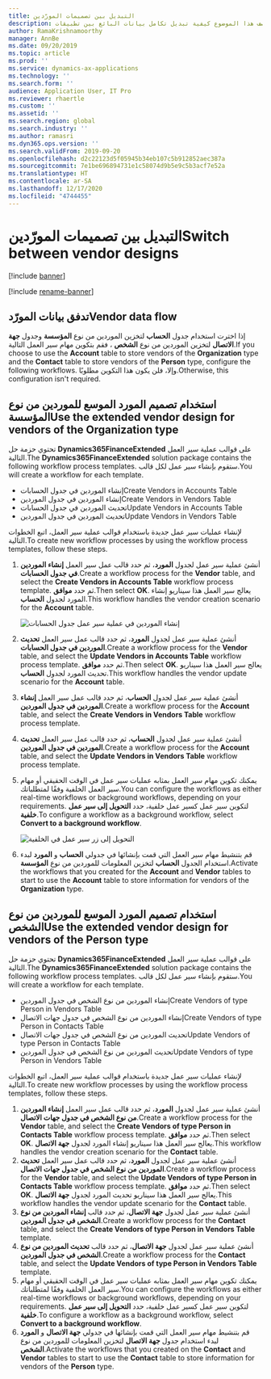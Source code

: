 ```yaml
---
title: التبديل بين تصميمات المورّدين
description: يصف هذا الموضوع كيفية تبديل تكامل بيانات البائع بين تطبيقات Finance and Operations وDataverse.
author: RamaKrishnamoorthy
manager: AnnBe
ms.date: 09/20/2019
ms.topic: article
ms.prod: ''
ms.service: dynamics-ax-applications
ms.technology: ''
ms.search.form: ''
audience: Application User, IT Pro
ms.reviewer: rhaertle
ms.custom: ''
ms.assetid: ''
ms.search.region: global
ms.search.industry: ''
ms.author: ramasri
ms.dyn365.ops.version: ''
ms.search.validFrom: 2019-09-20
ms.openlocfilehash: d2c22123d5f05945b34eb107c5b912852aec387a
ms.sourcegitcommit: 7e1be696894731e1c58074d9b5e9c5b3acf7e52a
ms.translationtype: HT
ms.contentlocale: ar-SA
ms.lasthandoff: 12/17/2020
ms.locfileid: "4744455"
---
```

# <a name="switch-between-vendor-designs"></a><span data-ttu-id="a8812-103">التبديل بين تصميمات المورّدين</span><span class="sxs-lookup"><span data-stu-id="a8812-103">Switch between vendor designs</span></span>

[!include [banner](../../includes/banner.md)]

[!include [rename-banner](~/includes/cc-data-platform-banner.md)]



## <a name="vendor-data-flow"></a><span data-ttu-id="a8812-104">تدفق بيانات المورّد</span><span class="sxs-lookup"><span data-stu-id="a8812-104">Vendor data flow</span></span> 

<span data-ttu-id="a8812-105">إذا اخترت استخدام جدول **الحساب** لتخزين الموردين من نوع **المؤسسة** وجدول **جهة الاتصال** لتخزين الموردين من نوع **الشخص** ، فقم بتكوين مهام سير العمل التالية.</span><span class="sxs-lookup"><span data-stu-id="a8812-105">If you choose to use the **Account** table to store vendors of the **Organization** type and the **Contact** table to store vendors of the **Person** type, configure the following workflows.</span></span> <span data-ttu-id="a8812-106">وإلا، فلن يكون هذا التكوين مطلوبًا.</span><span class="sxs-lookup"><span data-stu-id="a8812-106">Otherwise, this configuration isn't required.</span></span>

## <a name="use-the-extended-vendor-design-for-vendors-of-the-organization-type"></a><span data-ttu-id="a8812-107">استخدام تصميم المورد الموسع للموردين من نوع المؤسسة</span><span class="sxs-lookup"><span data-stu-id="a8812-107">Use the extended vendor design for vendors of the Organization type</span></span>

<span data-ttu-id="a8812-108">تحتوي حزمة حل **Dynamics365FinanceExtended** على قوالب عملية سير العمل التالية.</span><span class="sxs-lookup"><span data-stu-id="a8812-108">The **Dynamics365FinanceExtended** solution package contains the following workflow process templates.</span></span> <span data-ttu-id="a8812-109">ستقوم بإنشاء سير عمل لكل قالب.</span><span class="sxs-lookup"><span data-stu-id="a8812-109">You will create a workflow for each template.</span></span>

+ <span data-ttu-id="a8812-110">إنشاء الموردين في جدول الحسابات</span><span class="sxs-lookup"><span data-stu-id="a8812-110">Create Vendors in Accounts Table</span></span>
+ <span data-ttu-id="a8812-111">إنشاء الموردين في جدول الموردين</span><span class="sxs-lookup"><span data-stu-id="a8812-111">Create Vendors in Vendors Table</span></span>
+ <span data-ttu-id="a8812-112">تحديث الموردين في جدول الحسابات</span><span class="sxs-lookup"><span data-stu-id="a8812-112">Update Vendors in Accounts Table</span></span>
+ <span data-ttu-id="a8812-113">تحديث الموردين في جدول الموردين</span><span class="sxs-lookup"><span data-stu-id="a8812-113">Update Vendors in Vendors Table</span></span>

<span data-ttu-id="a8812-114">لإنشاء عمليات سير عمل جديدة باستخدام قوالب عملية سير العمل، اتبع الخطوات التالية.</span><span class="sxs-lookup"><span data-stu-id="a8812-114">To create new workflow processes by using the workflow process templates, follow these steps.</span></span>

1. <span data-ttu-id="a8812-115">أنشئ عملية سير عمل لجدول **المورد**، ثم حدد قالب عمل سير العمل **إنشاء الموردين في جدول الحسابات**.</span><span class="sxs-lookup"><span data-stu-id="a8812-115">Create a workflow process for the **Vendor** table, and select the **Create Vendors in Accounts Table** workflow process template.</span></span> <span data-ttu-id="a8812-116">ثم حدد **موافق**.</span><span class="sxs-lookup"><span data-stu-id="a8812-116">Then select **OK**.</span></span> <span data-ttu-id="a8812-117">يعالج سير العمل هذا سيناريو إنشاء المورد لجدول **الحساب**.</span><span class="sxs-lookup"><span data-stu-id="a8812-117">This workflow handles the vendor creation scenario for the **Account** table.</span></span>

    ![إنشاء الموردين في عملية سير عمل جدول الحسابات](media/create_process.png)

2. <span data-ttu-id="a8812-119">أنشئ عملية سير عمل لجدول **المورد**، ثم حدد قالب عمل سير العمل **تحديث الموردين في جدول الحسابات**.</span><span class="sxs-lookup"><span data-stu-id="a8812-119">Create a workflow process for the **Vendor** table, and select the **Update Vendors in Accounts Table** workflow process template.</span></span> <span data-ttu-id="a8812-120">ثم حدد **موافق**.</span><span class="sxs-lookup"><span data-stu-id="a8812-120">Then select **OK**.</span></span> <span data-ttu-id="a8812-121">يعالج سير العمل هذا سيناريو تحديث المورد لجدول **الحساب**.</span><span class="sxs-lookup"><span data-stu-id="a8812-121">This workflow handles the vendor update scenario for the **Account** table.</span></span>
3. <span data-ttu-id="a8812-122">أنشئ عملية سير عمل لجدول **الحساب**، ثم حدد قالب عمل سير العمل **إنشاء الموردين في جدول الموردين**.</span><span class="sxs-lookup"><span data-stu-id="a8812-122">Create a workflow process for the **Account** table, and select the **Create Vendors in Vendors Table** workflow process template.</span></span>
4. <span data-ttu-id="a8812-123">أنشئ عملية سير عمل لجدول **الحساب**، ثم حدد قالب عمل سير العمل **تحديث الموردين في جدول الموردين**.</span><span class="sxs-lookup"><span data-stu-id="a8812-123">Create a workflow process for the **Account** table, and select the **Update Vendors in Vendors Table** workflow process template.</span></span>
5. <span data-ttu-id="a8812-124">يمكنك تكوين مهام سير العمل بمثابه عمليات سير عمل في الوقت الحقيقي أو مهام سير العمل الخلفية وفقًا لمتطلباتك.</span><span class="sxs-lookup"><span data-stu-id="a8812-124">You can configure the workflows as either real-time workflows or background workflows, depending on your requirements.</span></span> <span data-ttu-id="a8812-125">لتكوين سير عمل كسير عمل خلفية، حدد **التحويل إلى سير عمل خلفية**.</span><span class="sxs-lookup"><span data-stu-id="a8812-125">To configure a workflow as a background workflow, select **Convert to a background workflow**.</span></span>

    ![التحويل إلى زر سير عمل في الخلفية](media/background_workflow.png)

6. <span data-ttu-id="a8812-127">قم بتنشيط مهام سير العمل التي قمت بإنشائها في جدولي **الحساب** و **المورد** لبدء استخدام الجدول **الحساب** لتخزين المعلومات للموردين من نوع **المؤسسة**.</span><span class="sxs-lookup"><span data-stu-id="a8812-127">Activate the workflows that you created for the **Account** and **Vendor** tables to start to use the **Account** table to store information for vendors of the **Organization** type.</span></span>

## <a name="use-the-extended-vendor-design-for-vendors-of-the-person-type"></a><span data-ttu-id="a8812-128">استخدام تصميم المورد الموسع للموردين من نوع الشخص</span><span class="sxs-lookup"><span data-stu-id="a8812-128">Use the extended vendor design for vendors of the Person type</span></span>

<span data-ttu-id="a8812-129">تحتوي حزمة حل **Dynamics365FinanceExtended** على قوالب عملية سير العمل التالية.</span><span class="sxs-lookup"><span data-stu-id="a8812-129">The **Dynamics365FinanceExtended** solution package contains the following workflow process templates.</span></span> <span data-ttu-id="a8812-130">ستقوم بإنشاء سير عمل لكل قالب.</span><span class="sxs-lookup"><span data-stu-id="a8812-130">You will create a workflow for each template.</span></span>

+ <span data-ttu-id="a8812-131">إنشاء الموردين من نوع الشخص في جدول الموردين</span><span class="sxs-lookup"><span data-stu-id="a8812-131">Create Vendors of type Person in Vendors Table</span></span>
+ <span data-ttu-id="a8812-132">إنشاء الموردين من نوع الشخص في جدول جهات الاتصال</span><span class="sxs-lookup"><span data-stu-id="a8812-132">Create Vendors of type Person in Contacts Table</span></span>
+ <span data-ttu-id="a8812-133">تحديث الموردين من نوع الشخص في جدول جهات الاتصال</span><span class="sxs-lookup"><span data-stu-id="a8812-133">Update Vendors of type Person in Contacts Table</span></span>
+ <span data-ttu-id="a8812-134">تحديث الموردين من نوع الشخص في جدول الموردين</span><span class="sxs-lookup"><span data-stu-id="a8812-134">Update Vendors of type Person in Vendors Table</span></span>

<span data-ttu-id="a8812-135">لإنشاء عمليات سير عمل جديدة باستخدام قوالب عملية سير العمل، اتبع الخطوات التالية.</span><span class="sxs-lookup"><span data-stu-id="a8812-135">To create new workflow processes by using the workflow process templates, follow these steps.</span></span>

1. <span data-ttu-id="a8812-136">أنشئ عملية سير عمل لجدول **المورد**، ثم حدد قالب عمل سير العمل **إنشاء الموردين من نوع الشخص في جدول جهات الاتصال**.</span><span class="sxs-lookup"><span data-stu-id="a8812-136">Create a workflow process for the **Vendor** table, and select the **Create Vendors of type Person in Contacts Table** workflow process template.</span></span> <span data-ttu-id="a8812-137">ثم حدد **موافق**.</span><span class="sxs-lookup"><span data-stu-id="a8812-137">Then select **OK**.</span></span> <span data-ttu-id="a8812-138">يعالج سير العمل هذا سيناريو إنشاء المورد لجدول **جهة الاتصال**.</span><span class="sxs-lookup"><span data-stu-id="a8812-138">This workflow handles the vendor creation scenario for the **Contact** table.</span></span>
2. <span data-ttu-id="a8812-139">أنشئ عملية سير عمل لجدول **المورد**، ثم حدد قالب عمل سير العمل **تحديث الموردين من نوع الشخص في جدول جهات الاتصال**.</span><span class="sxs-lookup"><span data-stu-id="a8812-139">Create a workflow process for the **Vendor** table, and select the **Update Vendors of type Person in Contacts Table** workflow process template.</span></span> <span data-ttu-id="a8812-140">ثم حدد **موافق**.</span><span class="sxs-lookup"><span data-stu-id="a8812-140">Then select **OK**.</span></span> <span data-ttu-id="a8812-141">يعالج سير العمل هذا سيناريو تحديث المورد لجدول **جهة الاتصال**.</span><span class="sxs-lookup"><span data-stu-id="a8812-141">This workflow handles the vendor update scenario for the **Contact** table.</span></span>
3. <span data-ttu-id="a8812-142">أنشئ عملية سير عمل لجدول **جهة الاتصال**، ثم حدد قالب **إنشاء الموردين من نوع الشخص في جدول الموردين**.</span><span class="sxs-lookup"><span data-stu-id="a8812-142">Create a workflow process for the **Contact** table, and select the **Create Vendors of type Person in Vendors Table** template.</span></span>
4. <span data-ttu-id="a8812-143">أنشئ عملية سير عمل لجدول **جهة الاتصال**، ثم حدد قالب **تحديث الموردين من نوع الشخص في جدول الموردين**.</span><span class="sxs-lookup"><span data-stu-id="a8812-143">Create a workflow process for the **Contact** table, and select the **Update Vendors of type Person in Vendors Table** template.</span></span>
5. <span data-ttu-id="a8812-144">يمكنك تكوين مهام سير العمل بمثابه عمليات سير عمل في الوقت الحقيقي أو مهام سير العمل الخلفية وفقًا لمتطلباتك.</span><span class="sxs-lookup"><span data-stu-id="a8812-144">You can configure the workflows as either real-time workflows or background workflows, depending on your requirements.</span></span> <span data-ttu-id="a8812-145">لتكوين سير عمل كسير عمل خلفية، حدد **التحويل إلى سير عمل خلفية**.</span><span class="sxs-lookup"><span data-stu-id="a8812-145">To configure a workflow as a background workflow, select **Convert to a background workflow**.</span></span>
6. <span data-ttu-id="a8812-146">قم بتنشيط مهام سير العمل التي قمت بإنشائها في جدولي **جهة الاتصال** و **المورد** لبدء استخدام جدول **جهة الاتصال** لتخزين المعلومات للموردين من نوع **الشخص**.</span><span class="sxs-lookup"><span data-stu-id="a8812-146">Activate the workflows that you created on the **Contact** and **Vendor** tables to start to use the **Contact** table to store information for vendors of the **Person** type.</span></span>

